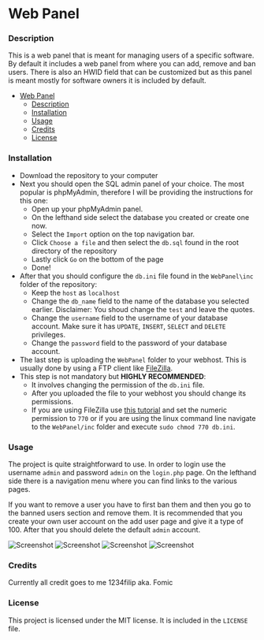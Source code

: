 # Web Panel
### Description
This is a web panel that is meant for managing users of a specific software. By default it includes a web panel from where you can add, remove and ban users. There is also an HWID field that can be customized but as this panel is meant mostly for software owners it is included by default.

<!-- TOC -->

- [Web Panel](#web-panel)
    - [Description](#description)
    - [Installation](#installation)
    - [Usage](#usage)
    - [Credits](#credits)
    - [License](#license)

<!-- /TOC -->

### Installation
 - Download the repository to your computer
 - Next you should open the SQL admin panel of your choice. The most popular is phpMyAdmin, therefore I will be providing the instructions for this one:
    - Open up your phpMyAdmin panel.
    - On the lefthand side select the database you created or create one now.
    - Select the `Import` option on the top navigation bar.
    - Click `Choose a file` and then select the `db.sql` found in the root directory of the repository
    - Lastly click `Go` on the bottom of the page
    - Done!
  - After that you should configure the `db.ini` file found in the `WebPanel\inc` folder of the repository:
    - Keep the `host` as `localhost`
    - Change the `db_name` field to the name of the database you selected earlier. Disclaimer: You shoud change the `test` and leave the quotes.
    - Change the `username` field to the username of your database account. Make sure it has `UPDATE`, `INSERT`, `SELECT` and `DELETE` privileges.
    - Change the `password` field to the password of your database account.
  - The last step is uploading the `WebPanel` folder to your webhost. This is usually done by using a FTP client like [FileZilla](https://filezilla-project.org/).
- This step is not mandatory but **HIGHLY RECOMMENDED**:
  - It involves changing the permission of the `db.ini` file.
  - After you uploaded the file to your webhost you should change its permissions.
  - If you are using FileZilla use [this tutorial](http://www.dummies.com/web-design-development/wordpress/navigation-customization/how-to-change-file-permissions-using-filezilla-on-your-ftp-site/) and set the numeric permission to `770` or if you are using the linux command line navigate to the `WebPanel/inc` folder and execute `sudo chmod 770 db.ini`.

### Usage
The project is quite straightforward to use. In order to login use the username `admin` and password `admin` on the `login.php` page. On the lefthand side there is a navigation menu where you can find links to the various pages. 

If you want to remove a user you have to first ban them and then you go to the banned users section and remove them.
It is recommended that you create your own user account on the add user page and give it a type of 100. After that you should delete the default `admin` account.

![Screenshot](https://i.imgur.com/Ouu5bQ8.png)
![Screenshot](https://i.imgur.com/oxgCISi.png)
![Screenshot](https://i.imgur.com/MxGvOK6.png)
![Screenshot](https://i.imgur.com/2L0e1nz.png)

### Credits
Currently all credit goes to me 1234filip aka. Fomic

### License
This project is licensed under the MIT license. It is included in the `LICENSE` file.
